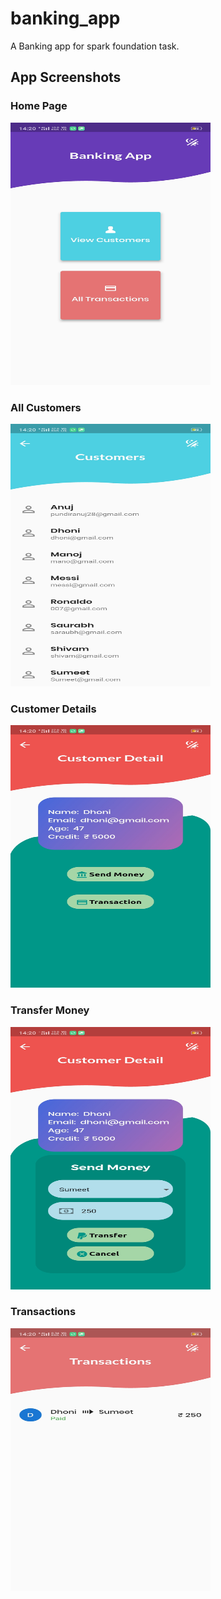 # banking_app

A Banking app for spark foundation task.

## App Screenshots

### Home Page               
<img src="/images/homepage.jpg" width="320" height="420">     

### All Customers
<img src="/images/all_customers.jpg" width="320" height="420">

### Customer Details
<img src="/images/customer_detail.jpg" width="320" height="420">

### Transfer Money
<img src="/images/transfer.jpg"  width="320" height="420">

### Transactions
<img src="/images/list.jpg" width="320" height="420">
